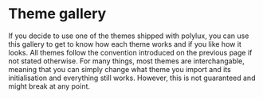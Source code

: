 # Theme gallery

If you decide to use one of the themes shipped with polylux, you can use this
gallery to get to know how each theme works and if you like how it looks.
All themes follow the convention introduced on the previous page if not stated
otherwise.
For many things, most themes are interchangable, meaning that you can simply
change what theme you import and its initialisation and everything still works.
However, this is not guaranteed and might break at any point.
